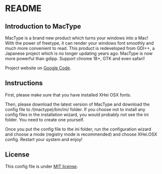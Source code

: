 README
=====================
Introduction to MacType
---------------------
MacType is a brand new product which turns your windows into a Mac! With the power of freetype, it can render your windows font smoothly and much more convenient to read. This product is redeveloped from GDI++, a Japanese project which is no longer updating years ago. MacType is now more powerful than gdipp. Support chrome 18+, GTK and even safari!

Project website on [Google Code](https://code.google.com/p/mactype/).

Instructions
---------------------
First, please make sure that you have installed XHei OSX fonts.

Then, please download the latest version of MacType and download the config file to /(mactype)/bin/ini/ folder. If you choose not to install any config files in the installation wizard, you would probably not see the ini folder. You need to create one yourself.

Once you put the config file to the ini folder, run the configuration wizard and choose a mode (registry mode is recommended) and choose XHei.OSX config. Restart your system and enjoy!

License
---------------------
This config file is under [MIT license](http://opensource.org/licenses/MIT).